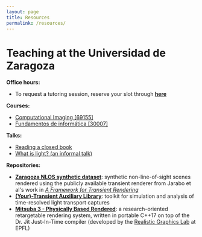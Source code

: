 ```yaml
---
layout: page
title: Resources
permalink: /resources/
---
```


# Teaching at the Universidad de Zaragoza

**Office hours:**

- To request a tutoring session, reserve your slot through [**here**](https://calendar.google.com/calendar/u/0/appointments/schedules/AcZssZ0MISOXIgUF9qMgWWcyzb0xzHCPBS1IYBj_ZElXwzTaBfGxXz6YLtd0fWN2-w5Bf8mA-uvZ6qjm)


**Courses:**

- [Computational Imaging [69155]](https://sia.unizar.es/documentos/doa/guiadocente/2022/69155_en.pdf)
- [Fundamentos de informática [30007]](https://sia.unizar.es/documentos/doa/guiadocente/2022/30007_es.pdf)


**Talks:**

- [Reading a closed book](https://unizares-my.sharepoint.com/:p:/g/personal/aredo_unizar_es/EfSODC88q5dLiKdWH5kFt3QBkTvBd2UFPaYp6isq8q3Osw?e=yR9gau)
- [What is light? (an informal talk)](https://unizares-my.sharepoint.com/:p:/g/personal/aredo_unizar_es/EROuMie942VGhj3RajsF3KAB5HVGBa_15-jfjMn4YTDRSA?e=Yg6N9O)


**Repositories:**

- [**Zaragoza NLOS synthetic dataset**](https://graphics.unizar.es/nlos_dataset): synthetic non-line-of-sight scenes rendered using the publicly available transient renderer from Jarabo et al's work in [_A Framework for Transient Rendering_](http://giga.cps.unizar.es/~ajarabo/pubs/transientSIGA14/) 
- [**(Your)-Transient Auxiliary Library**](https://github.com/diegoroyo/tal): toolkit for simulation and analysis of time-resolved light transport captures
- [**Mitsuba 3 - Physically Based Rendered**](https://www.mitsuba-renderer.org/): a research-oriented retargetable rendering system, written in portable C++17 on top of the Dr. Jit Just-In-Time compiler (developed by the [Realistic Graphics Lab](https://rgl.epfl.ch/) at EPFL)
